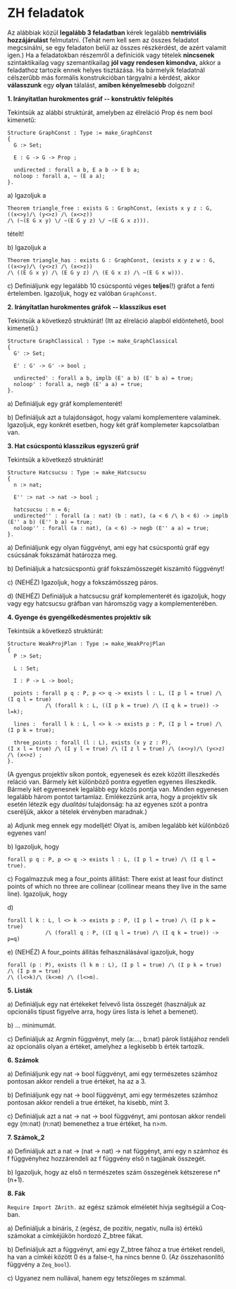 # ZH feladatok

Az alábbiak közül **legalább 3 feladatban** kérek legalább **nemtriviális hozzájárulást** felmutatni. (Tehát nem kell sem az összes feladatot megcsinálni, se egy feladaton belül az összes részkérdést, de azért valamit igen.) Ha a feladatokban részemről a definíciók vagy tételek **nincsenek** szintaktikailag vagy szemantikailag **jól vagy rendesen kimondva,** akkor a feladathoz tartozik ennek helyes tisztázása. Ha bármelyik feladatnál célszerűbb más formális konstrukcióban tárgyalni a kérdést, akkor **válasszunk** egy **olyan** tálalást, **amiben kényelmesebb** dolgozni!

**1. Irányítatlan hurokmentes gráf -- konstruktív felépítés**

Tekintsük az alábbi struktúrát, amelyben az élreláció Prop és nem bool kimenetű: 
````coq
Structure GraphConst : Type := make_GraphConst
{
  G :> Set;

  E : G -> G -> Prop ;

  undirected : forall a b, E a b -> E b a;
  noloop : forall a, ~ (E a a);
}.
````

a) Igazoljuk a 
````coq
Theorem triangle_free : exists G : GraphConst, (exists x y z : G, ((x<>y)/\ (y<>z) /\ (x<>z))
/\ (~(E G x y) \/ ~(E G y z) \/ ~(E G x z))).
````
tételt!

b) Igazoljuk a 
````coq 
Theorem triangle_has : exists G : GraphConst, (exists x y z w : G, ((x<>y)/\ (y<>z) /\ (x<>z))
/\ ((E G x y) /\ (E G y z) /\ (E G x z) /\ ~(E G x w))). 
````
c)
Definiáljunk egy legalább 10 csúcspontú véges **teljes**(!) gráfot a fenti értelemben. Igazoljuk, hogy ez valóban ````GraphConst````.

**2. Irányítatlan hurokmentes gráfok -- klasszikus eset** 

Tekintsük a következő struktúrát! (Itt az élreláció alapból eldöntehető, bool kimenetű.)

````coq
Structure GraphClassical : Type := make_GraphClassical
{
  G' :> Set;

  E' : G' -> G' -> bool ;

  undirected' : forall a b, implb (E' a b) (E' b a) = true;
  noloop' : forall a, negb (E' a a) = true;
}.
````
a) Definiáljuk egy gráf komplementerét! 

b) Definiáljuk azt a tulajdonságot, hogy valami komplementere valaminek. Igazoljuk, egy konkrét esetben, hogy két gráf komplemeter kapcsolatban van.

**3. Hat csúcspontú klasszikus egyszerű gráf**

Tekintsük a következő struktúrát!

````coq
Structure Hatcsucsu : Type := make_Hatcsucsu
{
  n :> nat;

  E'' :> nat -> nat -> bool ;

  hatcsucsu : n = 6;
  undirected'' : forall (a : nat) (b : nat), (a < 6 /\ b < 6) -> implb (E'' a b) (E'' b a) = true;
  noloop'' : forall (a : nat), (a < 6) -> negb (E'' a a) = true;
}.
````
a) Definiáljunk egy olyan függvényt, ami egy hat csúcspontú gráf egy csúcsának fokszámát határozza meg.

b) Definiáljuk a hatcsúcspontú gráf fokszámösszegét kiszámító függvényt!

c) (NEHÉZ) Igazoljuk, hogy a fokszámösszeg páros.

d) (NEHÉZ) Definiáljuk a hatcsucsu gráf komplementerét és igazoljuk, hogy vagy egy hatcsucsu gráfban van háromszög
 vagy a komplementerében. 

**4. Gyenge és gyengélkedésmentes projektív sík**

Tekintsük a következő struktúrát:

````coq
Structure WeakProjPlan : Type := make_WeakProjPlan
{
  P :> Set;

  L : Set;

  I : P -> L -> bool;

  points : forall p q : P, p <> q -> exists l : L, (I p l = true) /\ (I q l = true)
            /\ (forall k : L, ((I p k = true) /\ (I q k = true)) -> l=k);

  lines :  forall l k : L, l <> k -> exists p : P, (I p l = true) /\ (I p k = true);
  
  three_points : forall (l : L), exists (x y z : P), 
(I x l = true) /\ (I y l = true) /\ (I z l = true) /\ (x<>y)/\ (y<>z) /\ (x<>z) ;
}.
````
(A gyengus projektív síkon pontok, egyenesek és ezek között illeszkedés reláció van. Bármely két különböző pontra egyetlen egyenes illeszkedik. Bármely két egyenesnek legalább egy közös pontja van. Minden egyenesen legalább három pontot tartamlaz. Emlékezzünk arra, hogy a projektív sík esetén létezik egy *dualitási* tulajdonság: ha az egyenes szót a pontra cseréljük, akkor a tételek érvényben maradnak.)

a) Adjunk meg ennek egy modelljét! Olyat is, amiben legalább két különböző egyenes van!

b) Igazoljuk, hogy 

````coq
forall p q : P, p <> q -> exists l : L, (I p l = true) /\ (I q l = true).
````
c)  Fogalmazzuk meg a four_points állítást: There exist at least four distinct points of which no three are collinear 
(collinear means they live in the same line). Igazoljuk, hogy 

d)  

````coq
forall l k : L, l <> k -> exists p : P, (I p l = true) /\ (I p k = true)
            /\ (forall q : P, ((I q l = true) /\ (I q k = true)) -> p=q)
````

e) (NEHÉZ) A four_points állítás felhasználásával igazoljuk, hogy 

````coq
forall (p : P), exists (l k m : L), (I p l = true) /\ (I p k = true) /\ (I p m = true) 
/\ (l<>k)/\ (k<>m) /\ (l<>m).
````

**5. Listák**

a) Definiáljuk egy nat értékeket felvevő lista összegét (használjuk az opcionális típust figyelve arra, hogy üres lista is lehet a bemenet).

b) ... minimumát. 

c) Definiáljuk az Argmin függvényt, mely (a:..., b:nat) párok listájához rendeli az opcionális olyan a értéket, amelyhez a legkisebb b érték tartozik.   

**6. Számok**

a) Definiáljunk egy nat -> bool függvényt, ami egy természetes számhoz pontosan akkor rendeli a true értéket, ha az a 3.

b) Definiáljunk egy nat -> bool függvényt, ami egy természetes számhoz pontosan akkor rendeli a true értéket, ha kisebb, mint 3.

c) Definiáljuk azt a nat -> nat -> bool függvényt, ami pontosan akkor rendeli egy (m:nat) (n:nat) bemenethez a true értéket, ha n>m.  
 
**7. Számok_2**

a) Definiáljuk azt a nat -> (nat -> nat) -> nat  függényt, ami egy n számhoz és f függvényhez hozzárendeli az f függvény első n tagjának összegét.

b) Igazoljuk, hogy az első n természetes szám összegének kétszerese n*(n+1).

**8. Fák**

````Require Import ZArith.```` az egész számok elméletét hívja segítségül a Coq-ban.

a) Definiáljuk a bináris, ````Z```` (egész, de pozitív, negatív, nulla is) értékű számokat a címkéjükön hordozó Z_btree fákat.

b) Definiáljuk azt a függvényt, ami egy Z_btree fához a true értéket rendeli, ha van a címkéi között 0 és a false-t, ha nincs benne 0. (Az összehasonlító függvény a ````Zeq_bool````).

c) Ugyanez nem nullával, hanem egy tetszőleges m számmal.
